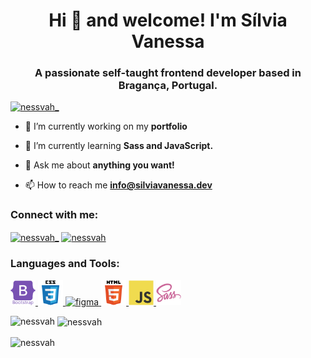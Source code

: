 <h1 align="center">Hi 👋 and welcome! I'm Sílvia Vanessa</h1>
<h3 align="center">A passionate self-taught frontend developer based in Bragança, Portugal.</h3>

<p align="left"> <a href="https://twitter.com/nessvah_" target="blank"><img src="https://img.shields.io/twitter/follow/nessvah_?logo=twitter&style=for-the-badge" alt="nessvah_" /></a> </p>

- 🔭 I’m currently working on my **portfolio**

- 🌱 I’m currently learning **Sass and JavaScript.**

- 💬 Ask me about **anything you want!**

- 📫 How to reach me **info@silviavanessa.dev**

<h3 align="left">Connect with me:</h3>
<p align="left">
<a href="https://twitter.com/nessvah_" target="blank"><img align="center" src="https://raw.githubusercontent.com/rahuldkjain/github-profile-readme-generator/master/src/images/icons/Social/twitter.svg" alt="nessvah_" height="30" width="40" /></a>
<a href="https://linkedin.com/in/nessvah" target="blank"><img align="center" src="https://raw.githubusercontent.com/rahuldkjain/github-profile-readme-generator/master/src/images/icons/Social/linked-in-alt.svg" alt="nessvah" height="30" width="40" /></a>
</p>

<h3 align="left">Languages and Tools:</h3>
<p align="left"> <a href="https://getbootstrap.com" target="_blank" rel="noreferrer"> <img src="https://raw.githubusercontent.com/devicons/devicon/master/icons/bootstrap/bootstrap-plain-wordmark.svg" alt="bootstrap" width="40" height="40"/> </a> <a href="https://www.w3schools.com/css/" target="_blank" rel="noreferrer"> <img src="https://raw.githubusercontent.com/devicons/devicon/master/icons/css3/css3-original-wordmark.svg" alt="css3" width="40" height="40"/> </a> <a href="https://www.figma.com/" target="_blank" rel="noreferrer"> <img src="https://www.vectorlogo.zone/logos/figma/figma-icon.svg" alt="figma" width="40" height="40"/> </a> <a href="https://www.w3.org/html/" target="_blank" rel="noreferrer"> <img src="https://raw.githubusercontent.com/devicons/devicon/master/icons/html5/html5-original-wordmark.svg" alt="html5" width="40" height="40"/> </a> <a href="https://developer.mozilla.org/en-US/docs/Web/JavaScript" target="_blank" rel="noreferrer"> <img src="https://raw.githubusercontent.com/devicons/devicon/master/icons/javascript/javascript-original.svg" alt="javascript" width="40" height="40"/> </a> <a href="https://sass-lang.com" target="_blank" rel="noreferrer"> <img src="https://raw.githubusercontent.com/devicons/devicon/master/icons/sass/sass-original.svg" alt="sass" width="40" height="40"/> </a> </p>

<p><img align="left" src="https://github-readme-stats.vercel.app/api/top-langs?username=nessvah&show_icons=true&locale=en&layout=compact" alt="nessvah" /></p>

<p>&nbsp;<img align="center" src="https://github-readme-stats.vercel.app/api?username=nessvah&show_icons=true&locale=en" alt="nessvah" /></p>

<p><img align="center" src="https://github-readme-streak-stats.herokuapp.com/?user=nessvah&" alt="nessvah" /></p>
